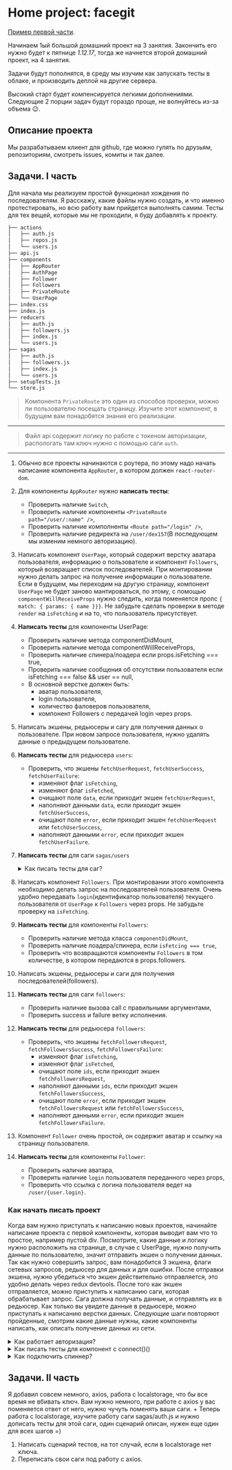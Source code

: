 # Home project: facegit

[Пример первой части](http://5a19a183a6188f20378c66f1.brave-golick-d6a52f.netlify.com).

Начинаем 1ый большой домашний проект на 3 занятия. Закончить его нужно будет к пятнице _1.12.17_,
тогда же начнется второй домашний проект, на 4 занятия.

Задачи будут пополнятся, в среду мы изучим как запускать тесты в облаке, и производить деплой на
другие сервера.

Высокий старт будет компенсируется легкими дополнениями. Следующие 2 порции задач будут гораздо
проще, не волнуйтесь из-за объема 😉.

## Описание проекта

Мы разрабатываем клиент для github, где можно гулять по друзьям, репозиториям, смотреть issues,
комиты и так далее.

## Задачи. I часть

Для начала мы реализуем простой функционал хождения по последователям. Я расскажу, какие файлы нужно
создать, и что именно протестировать, но всю работу вам прийдется выполнять самим. Тесты для тех
вещей, которые мы не проходили, я буду добавлять к проекту.

```bash
├── actions
│   ├── auth.js
│   ├── repos.js
│   └── users.js
├── api.js
├── components
│   ├── AppRouter
│   ├── AuthPage
│   ├── Follower
│   ├── Followers
│   ├── PrivateRoute
│   └── UserPage
├── index.css
├── index.js
├── reducers
│   ├── auth.js
│   ├── followers.js
│   ├── index.js
│   └── users.js
├── sagas
│   ├── auth.js
│   ├── followers.js
│   ├── index.js
│   └── users.js
├── setupTests.js
└── store.js
```

> Компонента `PrivateRoute` это один из способов проверки, можно ли пользователю посещать страницу.
> Изучите этот компонент, в будущем вам понадобятся знания его реализации.

---

> Файл api содержит логику по работе с токеном авторизации, распологать там ключ нужно с помощью
> саги `auth`.

---

1. Обычно все проекты начинаются с роутера, по этому надо начать написание компонента `AppRouter`, в
   котором должен `react-router-dom`.
1. Для компоненты `AppRouter` нужно **написать тесты**:
   * Проверить наличие `Switch`,
   * Проверить наличие компоненты `<PrivateRoute path="/user/:name" />`,
   * Проверить наличие комполненты `<Route path="/login" />`,
   * Проверить наличие редиректа на `/user/dex157`(В последующем мы изменим немного авторизацию).
1. Написать компонент `UserPage`, который содержит верстку аватара пользователя, информацию о
   пользователе и компонент `Followers`, который возвращает список последователей. При монтировании
   нужно делать запрос на получение информации о пользователе. Если в будущем, мы переходим на
   другую страницу, компонент `UserPage` не будет заново мантироваться, по этому, с помощью
   `componentWillReceiveProps` нужно следить, когда поменяется пропс `{ match: { params: { name
   }}}`. Не забудьте сделать проверки в методе `render` на `isFetching` и на то, что пользователь
   присутствует.
1. **Написать тесты** для компоненты UserPage:
   * Проверить наличие метода componentDidMount,
   * Проверить наличие метода componentWillReceiveProps,
   * Проверить наличие спинера/лоадера если props.isFetching === true,
   * Проверить наличие сообщения об отсутствии пользователя если isFetching === false && user ==
     null,
   * В основной верстке должен быть:
     * аватар пользователя,
     * login пользователя,
     * количество фаловеров пользователя,
     * компонент Followers с передачей login через props.
1. Написать экшены, редьюсеры и сагу для получения данных о пользователе. При новом запросе
   пользователя, нужно удалять данные о предыдущем пользователе.
1. **Написать тесты** для редьюсера `users`:
   * Проверить, что экшены `fetchUserRequest`, `fetchUserSuccess`, `fetchUserFailure`:
     * изменяют флаг `isFetching`,
     * изменяют флаг `isFetched`,
     * очищают поле `data`, если приходит экшен `fetchUserRequest`,
     * наполняют данными `data`, если приходит экшен `fetchUserSuccess`,
     * очищают поле `error`, если приходит экшен `fetchUserRequest` или `fetchUserSuccess`,
     * наполняют данными `error`, если приходит экшен `fetchUserFailure`.
1. **Написать тесты** для саги `sagas/users`

   <details> <summary>Как писать тесты для саг?</summary>

   Здесь описан пример тестирования саг, для саги `users` достаточным будет написание этого набора
   тестов, для следующих саг вам потребуется написать тесты самим.

   ```js
   import {fetchUserSuccess, fetchUserFailure} from '../../actions/users';
   import {call, put} from 'redux-saga/effects';
   import {fetchUserSaga} from '../users';
   import {getUserInformation} from '../../api';

   describe('Saga users:', () => {
     it('call getUserInformation', () => {
       const action = {payload: 'test_login'};
       const saga = fetchUserSaga(action);
       expect(saga.next().value).toEqual(call(getUserInformation, 'test_login'));
     });
     it('dispatch action fetchUserSuccess with user from call on success call', () => {
       const action = {payload: 'test_login'};
       const user = {login: 'test', id: '1'};
       const saga = fetchUserSaga(action);
       saga.next();
       expect(saga.next(user).value).toEqual(put(fetchUserSuccess(user)));
     });
     it('dispatch action fetchUserFailure with error from call on failure', () => {
       const action = {payload: 'test_login'};
       const error = new Error('test error');
       const saga = fetchUserSaga(action);
       saga.next();
       expect(saga.throw(error).value).toEqual(put(fetchUserFailure(error)));
     });
   });
   ```

    </details>

1. Написать компонент `Followers`. При монтировании этого компонента необходимо делать запрос на
   последователей пользователя. Очень удобно передавать `login`(идентификатор пользователя) текущего
   пользователя от `UserPage` к `Followers` через props. Не забудьте проверку на `isFetching`.
1. **Написать тесты** для компоненты `Followers`:
   * Проверить наличие метода класса `componentDidMount`,
   * Проверить наличие лоадера/спинера, если `isFetcing === true`,
   * Проверить что возвращаются компоненты `Followers` в том количестве, в котором передаются в
     props.followers.
1. Написать экшены, редьюсеры и саги для получения последователей(followers).
1. **Написать тесты** для саги `followers`:
   * Проверить наличие вызова call с правильными аргументами,
   * Проверить success и failure ветку исполнения.
1. **Написать тесты** для редьюсера `followers`:

   * Проверить, что экшены `fetchFollowersRequest`, `fetchFollowersSuccess`,
     `fetchFollowersFailure`:
     * изменяют флаг `isFetching`,
     * изменяют флаг `isFetched`,
     * очищают поле `ids`, если приходит экшен `fetchFollowersRequest`,
     * наполняют данными `ids`, если приходит экшен `fetchFollowersSuccess`,
     * очищают поле `error`, если приходит экшен `fetchFollowersRequest` или
       `fetchFollowersSuccess`,
     * наполняют данными `error`, если приходит экшен `fetchFollowersFailure`.

1. Компонент `Follower` очень простой, он содержит аватар и ссылку на страницу пользователя.
1. **Написать тесты** для компоненты `Follower`:
   * Проверить наличие аватара,
   * Проверить наличие `login` пользователя переданного через props,
   * Проверить что ссылка с логина пользователя ведет на `/user/{user.login}`.

### Как начать писать проект

Когда вам нужно приступать к написанию новых проектов, начинайте написание проекта с первой
компоненты, которая выводит вам что то простое, например пустой div. Посмотрите, какие данные и
логику нужно расположить на странице, в случае с UserPage, нужно получить данные по пользователю,
значит отправить экшен о получении данных. Так как нужно совершить запрос, вам понадобится 3 экшена,
флаги сетевых запросов, редьюсер для данных и для ошибки. После отправки экшена, нужно убедиться что
экшен действительно отправляется, это удобно делать через redux devtools. После того как экшен
отправляется, можно приступить к написанию саги, которая обрабатывает запрос. Сага должна получать
данные, и отправлять их в редьюсер. Как только вы увидете данные в редьюсере, можно приступать к
написанию верстки данных. Следующие шаги повторяют пройденные, смотрим какие данные нужны, какие
компоненты написать, как описать получение данных из сети.

<details>
<summary>Как работает авторизация?</summary>

Авторизация в этой домашней работе происходит с помощью токена который вы передаете в форме, на
странице `login`. Авторизация работает следующим образом, пользователь должен ввести токен, после
нажатия кнопки Еnter, компонент отправляет экшеном токен, который с помощью саги передается в модуль
api. Теперь все запросы будут содержать ключ авторизации, и гитхаб не будет ограничивать сетевые
запросы приложения, но даже с ключом там есть лимит на 5000 запросов, так что не удивляйтесь, если
вас заблокируют на 10-15 минут при очень большом количестве запросов.

</details>

<details>
<summary>Как писать тесты для компонент с connect()()</summary>
Не нужно импортировать в тест компонент обернутый в метод connect, нужно делать отдельный экспорт компоненты, без обертки в метод connect, и тестировать только такой компонент.

```js
// App.js

export class App extends Component {

...
}

export default connect()(App)



// App.test.js

import {App} from './App'

...
```

</details>
<details>
<summary>Как подключить спиннер?</summary>

Если вы хотите такой же спиннер как примере кода, то используйте следующий код:

```js
import Spinner from 'react-svg-spinner';
...
if (isFetching) {
  return <Spinner size="64px" color="fuchsia" gap={5} />;
}
```

</details>

## Задачи. II часть

Я добавил совсем немного, axios, работа с localstorage, что бы все время не вбивать ключ. Вам нужно
немного, при работе с axios у вас поменяется ответ от него, нужно чучуть поменять ваши саги. +
Теперь работа с localstorage, изучите работу саги sagas/auth.js и нужно дописать тесты для этой
саги, один сценарий описан, нужен еще один для всех шагов =)

1. Написать сценарий тестов, на тот случай, если в localstorage нет ключа.
1. Переписать свои саги под работу с axios.

